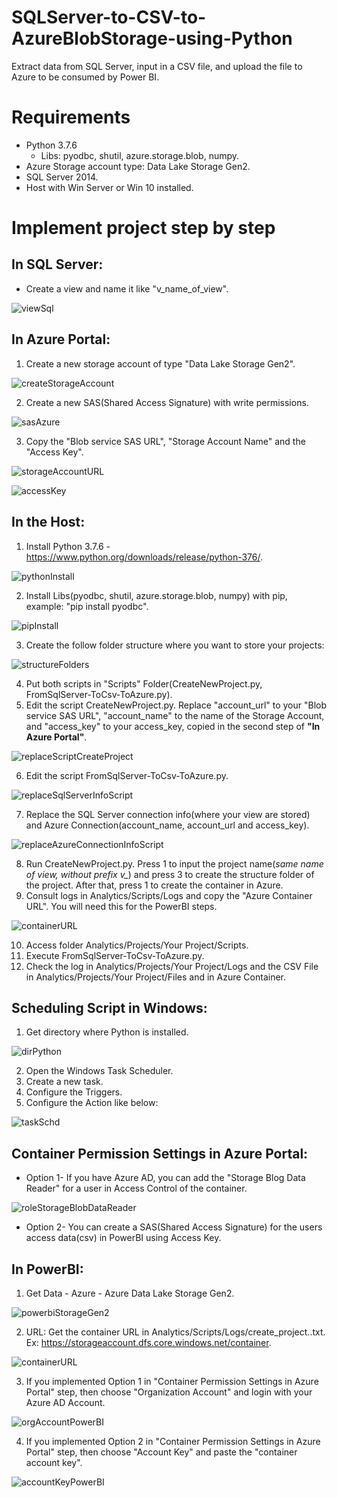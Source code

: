# SQLServer-to-CSV-to-AzureBlobStorage-using-Python
Extract data from SQL Server, input in a CSV file, and upload the file to Azure to be consumed by Power BI.

# Requirements
* Python 3.7.6
  * Libs: pyodbc, shutil, azure.storage.blob, numpy.
* Azure Storage account type: Data Lake Storage Gen2.
* SQL Server 2014.
* Host with Win Server or Win 10 installed.

# Implement project step by step

## In SQL Server:
* Create a view and name it like "v_name_of_view".

![viewSql](https://github.com/andreismael/SQLServer-to-CSV-to-AzureBlobStorage-using-Python/blob/master/Images/viewSqlServer.png)
  
## In Azure Portal:
1. Create a new storage account of type "Data Lake Storage Gen2".

![createStorageAccount](https://github.com/andreismael/SQLServer-to-CSV-to-AzureBlobStorage-using-Python/blob/master/Images/storageAccountAzure.png)

2. Create a new SAS(Shared Access Signature) with write permissions.

![sasAzure](https://github.com/andreismael/SQLServer-to-CSV-to-AzureBlobStorage-using-Python/blob/master/Images/sasAzure.png)

3. Copy the "Blob service SAS URL", "Storage Account Name" and the "Access Key".

![storageAccountURL](https://github.com/andreismael/SQLServer-to-CSV-to-AzureBlobStorage-using-Python/blob/master/Images/blobServiceSasURL.png)

![accessKey](https://github.com/andreismael/SQLServer-to-CSV-to-AzureBlobStorage-using-Python/blob/master/Images/accessKey.png)

## In the Host:
1. Install Python 3.7.6 - https://www.python.org/downloads/release/python-376/.

![pythonInstall](https://github.com/andreismael/SQLServer-to-CSV-to-AzureBlobStorage-using-Python/blob/master/Images/pythonInstall.png)

2. Install Libs(pyodbc, shutil, azure.storage.blob, numpy) with pip, example: "pip install pyodbc".

![pipInstall](https://github.com/andreismael/SQLServer-to-CSV-to-AzureBlobStorage-using-Python/blob/master/Images/pipInstall.png)

3. Create the follow folder structure where you want to store your projects:

![structureFolders](https://github.com/andreismael/SQLServer-to-CSV-to-AzureBlobStorage-using-Python/blob/master/Images/structureFolders.png)

4. Put both scripts in "Scripts" Folder(CreateNewProject.py, FromSqlServer-ToCsv-ToAzure.py).
5. Edit the script CreateNewProject.py. Replace "account_url" to your "Blob service SAS URL", "account_name" to the name of the Storage Account, and "access_key" to your access_key, copied in the second step of **"In Azure Portal"**.

![replaceScriptCreateProject](https://github.com/andreismael/SQLServer-to-CSV-to-AzureBlobStorage-using-Python/blob/master/Images/replaceScriptCreateProject.png)

6. Edit the script FromSqlServer-ToCsv-ToAzure.py. 

![replaceSqlServerInfoScript](https://github.com/andreismael/SQLServer-to-CSV-to-AzureBlobStorage-using-Python/blob/master/Images/replaceSqlServerInfoScript.png)

7. Replace the SQL Server connection info(where your view are stored) and Azure Connection(account_name, account_url and access_key).

![replaceAzureConnectionInfoScript](https://github.com/andreismael/SQLServer-to-CSV-to-AzureBlobStorage-using-Python/blob/master/Images/replaceAzureConnectionInfoScript.png)

8. Run CreateNewProject.py. Press 1 to input the project name(*same name of view, without prefix v_*) and press 3 to create the structure folder of the project. After that, press 1 to create the container in Azure.
9. Consult logs in Analytics/Scripts/Logs and copy the "Azure Container URL". You will need this for the PowerBI steps.

![containerURL](https://github.com/andreismael/SQLServer-to-CSV-to-AzureBlobStorage-using-Python/blob/master/Images/containerURL.png)

10. Access folder Analytics/Projects/Your Project/Scripts.
11. Execute FromSqlServer-ToCsv-ToAzure.py.
12. Check the log in Analytics/Projects/Your Project/Logs and the CSV File in Analytics/Projects/Your Project/Files and in Azure Container.

## Scheduling Script in Windows:
1. Get directory where Python is installed.

![dirPython](https://github.com/andreismael/SQLServer-to-CSV-to-AzureBlobStorage-using-Python/blob/master/Images/dirPython.png)

2. Open the Windows Task Scheduler.
3. Create a new task.
4. Configure the Triggers.
5. Configure the Action like below:

![taskSchd](https://github.com/andreismael/SQLServer-to-CSV-to-AzureBlobStorage-using-Python/blob/master/Images/taskSchd.png)
  
## Container Permission Settings in Azure Portal:
* Option 1- If you have Azure AD, you can add the "Storage Blog Data Reader" for a user in Access Control of the container.

![roleStorageBlobDataReader](https://github.com/andreismael/SQLServer-to-CSV-to-AzureBlobStorage-using-Python/blob/master/Images/roleStorageBlobDataReader.png)

* Option 2- You can create a SAS(Shared Access Signature) for the users access data(csv) in PowerBI using Access Key.
  
## In PowerBI:
1. Get Data - Azure - Azure Data Lake Storage Gen2.

![powerbiStorageGen2](https://github.com/andreismael/SQLServer-to-CSV-to-AzureBlobStorage-using-Python/blob/master/Images/powerbiStorageGen2.png)

2. URL: Get the container URL in Analytics/Scripts/Logs/create_project..txt. Ex: https://storageaccount.dfs.core.windows.net/container.

![containerURL](https://github.com/andreismael/SQLServer-to-CSV-to-AzureBlobStorage-using-Python/blob/master/Images/containerURL.png)

3. If you implemented Option 1 in "Container Permission Settings in Azure Portal" step, then choose "Organization Account" and login with your Azure AD Account. 

![orgAccountPowerBI](https://github.com/andreismael/SQLServer-to-CSV-to-AzureBlobStorage-using-Python/blob/master/Images/orgAccountPowerBI.png)

4. If you implemented Option 2 in "Container Permission Settings in Azure Portal" step, then choose "Account Key" and paste the "container account key".
  
![accountKeyPowerBI](https://github.com/andreismael/SQLServer-to-CSV-to-AzureBlobStorage-using-Python/blob/master/Images/accountKeyPowerBI.png)
  
